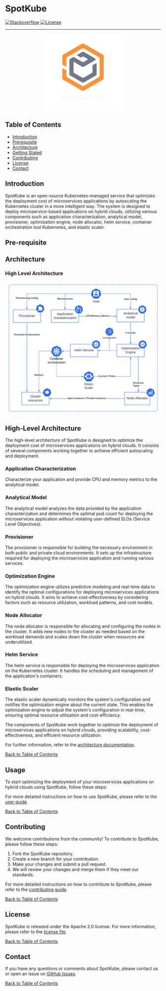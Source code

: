 # SpotKube

<!-- ![Builder](https://github.com/asgardeo/asgardeo-auth-react-sdk/workflows/Builder/badge.svg) -->
[![Stackoverflow](https://img.shields.io/badge/Ask%20for%20help%20on-Stackoverflow-orange)](https://stackoverflow.com/questions/tagged/wso2is)
[![License](https://img.shields.io/badge/License-Apache%202.0-blue.svg)](https://github.com/wso2/product-is/blob/master/LICENSE)

---


<p align="center">
  <img src="documentation/images/logo.png" width="250">
</p>

## Table of Contents

- [Introduction](#introduction)
- [Prerequisite](#prerequisite)
- [Architecture](#high-level-architecture)
- [Getting Stated](#usage)
- [Contributing](#contributing)
- [License](#license)
- [Contact](#contact)

## Introduction

SpotKube is an open-source Kubernetes-managed service that optimizes the deployment cost of microservices applications by autoscaling the Kubernetes cluster in a more intelligent way. The system is designed to deploy microservice-based applications on hybrid clouds, utilizing various components such as application characterization, analytical model, provisioner, optimization engine, node allocator, helm service, container orchestration tool Kubernetes, and elastic scaler.

## Pre-requisite

<!-------------------------------------------------- Architecture  --------------------------------------------------->
## Architecture

### High Level Architecture

<p align="center">
  <img src="documentation/images/hl_a3.png" width="600">
</p>

## High-Level Architecture

The high-level architecture of SpotKube is designed to optimize the deployment cost of microservices applications on hybrid clouds. It consists of several components working together to achieve efficient autoscaling and deployment.

### Application Characterization

Characterize your application and provide CPU and memory metrics to the analytical model.

### Analytical Model

The analytical model analyzes the data provided by the application characterization and determines the optimal pod count for deploying the microservices application without violating user-defined SLOs (Service Level Objectives).

### Provisioner

The provisioner is responsible for building the necessary environment in both public and private cloud environments. It sets up the infrastructure required for deploying the microservices application and running various services.

### Optimization Engine

The optimization engine utilizes predictive modeling and real-time data to identify the optimal configurations for deploying microservices applications on hybrid clouds. It aims to achieve cost-effectiveness by considering factors such as resource utilization, workload patterns, and cost models.

### Node Allocator

The node allocator is responsible for allocating and configuring the nodes in the cluster. It adds new nodes to the cluster as needed based on the workload demands and scales down the cluster when resources are underutilized.

### Helm Service

The helm service is responsible for deploying the microservices application on the Kubernetes cluster. It handles the scheduling and management of the application's containers.

### Elastic Scaler

The elastic scaler dynamically monitors the system's configuration and notifies the optimization engine about the current state. This enables the optimization engine to adjust the system's configuration in real-time, ensuring optimal resource utilization and cost-efficiency.

The components of SpotKube work together to optimize the deployment of microservices applications on hybrid clouds, providing scalability, cost-effectiveness, and efficient resource utilization.

For further information, refer to the [architecture documentation](documentation/design.md).

[Back to Table of Contents](#table-of-contents)


<!-------------------------------------------------- Usage  --------------------------------------------------->
## Usage

To start optimizing the deployment of your microservices applications on hybrid clouds using SpotKube, follow these steps:



For more detailed instructions on how to use SpotKube, please refer to the [user guide](documentation/user_guide.md).


[Back to Table of Contents](#table-of-contents)

<!-------------------------------------------------- Contributing  --------------------------------------------------->
## Contributing

We welcome contributions from the community! To contribute to SpotKube, please follow these steps:

1. Fork the SpotKube repository.
2. Create a new branch for your contribution.
3. Make your changes and submit a pull request.
4. We will review your changes and merge them if they meet our standards.

For more detailed instructions on how to contribute to SpotKube, please refer to the [contributing guide](https://github.com/SpotKube/SpotKube).


[Back to Table of Contents](#table-of-contents)

<!-------------------------------------------------- License  --------------------------------------------------->
## License

SpotKube is released under the Apache 2.0 license. For more information, please refer to the [license file](https://github.com/SpotKube/SpotKube/blob/dev/LICENSE).


[Back to Table of Contents](#table-of-contents)

<!-------------------------------------------------- Contact  --------------------------------------------------->

## Contact

If you have any questions or comments about SpotKube, please contact us or open an issue on [GitHub Issues](https://github.com/SpotKube/SpotKube/issues?q=is%3Aissue+is%3Aopen+sort%3Aupdated-desc).

[Back to Table of Contents](#table-of-contents)

